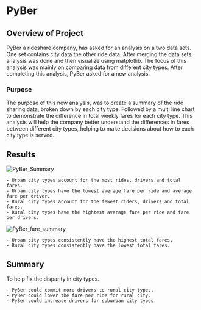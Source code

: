 # PyBer

## Overview of Project
PyBer a rideshare company, has asked for an analysis on a two data sets. One set contains city 
data the other ride data. After merging the data sets, analysis was done and then visualize using matplotlib.
The focus of this analysis was mainly on comparing data from different city types. After completing this
analysis, PyBer asked for a new analysis.

### Purpose
The purpose of this new analysis, was to create a summary of the ride sharing data, broken down by each city
type. Followed by a multi line chart to demonstrate the difference in total weekly fares for each city type.
This analysis will help the company better understand the differences in fares between different city types,
helping to make decisions about how to each city type is served.

## Results
![PyBer_Summary](https://user-images.githubusercontent.com/103155045/178171218-6ac5e3cf-a295-4b64-9b0e-41f77af1456b.png)

	- Urban city types account for the most rides, drivers and total fares.
	- Urban city types have the lowest average fare per ride and average fare per driver.
	- Rural city types account for the fewest riders, drivers and total fares.
	- Rural city types have the hightest average fare per ride and fare per drivers.

  ![PyBer_fare_summary](https://user-images.githubusercontent.com/103155045/178171251-6b1ec2bb-8806-4422-bdaa-b736715da3c2.png)

	- Urban city types consistently have the highest total fares.
	- Rural city types consistently have the lowest total fares.

## Summary
To help fix the disparity in city types.
	
	- PyBer could commit more drivers to rural city types.
	- PyBer could lower the fare per ride for rural city.
	- PyBer could increase drivers for suburban city types.
